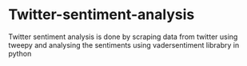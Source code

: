 # Twitter-sentiment-analysis
Twitter sentiment analysis is done by scraping data from twitter using tweepy and analysing the sentiments using vadersentiment librabry in python
